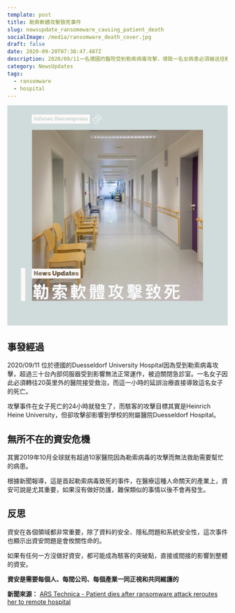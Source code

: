 ```yaml
---
template: post
title: 勒索軟體攻擊致死事件
slug: newsupdate_ransomeware_causing_patient_death
socialImage: /media/ransomware_death_cover.jpg
draft: false
date: 2020-09-20T07:38:47.487Z
description: 2020/09/11一名德國的醫院受到勒索病毒攻擊，導致一名女病患必須被送往較遠的醫院接受治療，這一小時的延誤治療直接導致這名女子的死亡。
category: NewsUpdates
tags:
  - ransomware
  - hospital
---
```

![](/media/ransomware_death_cover.jpg)

## 事發經過

2020/09/11 位於德國的Duesseldorf University Hospital因為受到勒索病毒攻擊，超過三十台內部伺服器受到影響無法正常運作，被迫關閉急診室。一名女子因此必須轉往20英里外的醫院接受救治，而這一小時的延誤治療直接導致這名女子的死亡。

攻擊事件在女子死亡的24小時就發生了，而駭客的攻擊目標其實是Heinrich Heine University，但卻攻擊卻影響到學校的附屬醫院Duesseldorf Hospital。

## 無所不在的資安危機

其實2019年10月全球就有超過10家醫院因為勒索病毒的攻擊而無法救助需要幫忙的病患。

根據新聞報導，這是首起勒索病毒致死的事件，在醫療這種人命關天的產業上，資安可說是尤其重要，如果沒有做好防護，難保類似的事情以後不會再發生。

## 反思

資安在各個領域都非常重要，除了資料的安全、隱私問題和系統安全性，這次事件也顯示出資安問題是會攸關性命的。

如果有任何一方沒做好資安，都可能成為駭客的突破點，直接或間接的影響到整體的資安。

**資安是需要每個人、每間公司、每個產業一同正視和共同維護的**

**新聞來源：** [ARS Technica - Patient dies after ransomware attack reroutes her to remote hospital](https://arstechnica.com/information-technology/2020/09/patient-dies-after-ransomware-attack-reroutes-her-to-remote-hospital/)